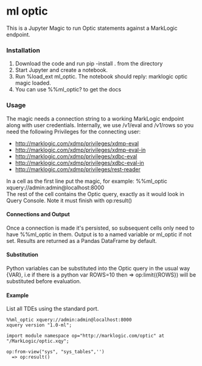 # ml optic

This is a Jupyter Magic to run Optic statements against a MarkLogic endpoint.

### Installation

1. Download the code and run pip -install . from the directory
2. Start Jupyter and create a notebook.
3. Run %load_ext ml_optic. The notebook should reply:
  marklogic optic magic loaded.
4. You can use %%ml_optic? to get the docs

### Usage

The magic needs a connection string to a working MarkLogic endpoint along with user credentials. Internally, we use /v1/eval and /v1/rows so you need the following Privileges for the connecting user:

- http://marklogic.com/xdmp/privileges/xdmp-eval
- http://marklogic.com/xdmp/privileges/xdmp-eval-in
- http://marklogic.com/xdmp/privileges/xdbc-eval
- http://marklogic.com/xdmp/privileges/xdbc-eval-in
- http://marklogic.com/xdmp/privileges/rest-reader

In a cell as the first line put the magic, for example:
%%ml_optic xquery://admin:admin@localhost:8000  
The rest of the cell contains the Optic query, exactly as it would look in Query Console. Note it must finish with op:result()

#### Connections and Output

Once a connection is made it's persisted, so subsequent cells only need to have %%ml_optic in them. Output is to a named variable or ml_optic if not set. Results are returned as a Pandas DataFrame by default.

#### Substitution

Python variables can be substituted into the Optic query in the usual way {VAR}, i.e if there is a python var ROWS=10 then => op:limit({ROWS}) will be substituted before evaluation.

#### Example

List all TDEs using the standard port.
```
%%ml_optic xquery://admin:admin@localhost:8000
xquery version "1.0-ml";

import module namespace op="http://marklogic.com/optic" at "/MarkLogic/optic.xqy";

op:from-view("sys", "sys_tables",'')
  => op:result()
```
